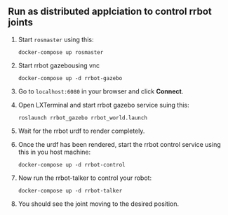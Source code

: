 ## Run as distributed applciation to control rrbot joints

1. Start `rosmaster` using this:
    
    `docker-compose up rosmaster`
2. Start rrbot gazebousing vnc
    
    `docker-compose up -d rrbot-gazebo`
3. Go to `localhost:6080` in your browser and click **Connect**. 

4. Open LXTerminal and start rrbot gazebo service suing this:
    
    `roslaunch rrbot_gazebo rrbot_world.launch`
5. Wait for the rrbot urdf to render completely. 

6. Once the urdf has been rendered, start the rrbot control service using this in you host machine:
    
    `docker-compose up -d rrbot-control`
7. Now run the rrbot-talker to control your robot:
    
    `docker-compose up -d rrbot-talker`
8. You should see the joint moving to the desired position.